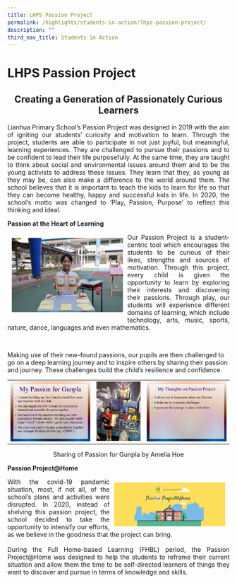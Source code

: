 ```yaml
---
title: LHPS Passion Project
permalink: /highlights/students-in-action/lhps-passion-project/
description: ""
third_nav_title: Students in Action
---
```

# LHPS Passion Project

## <center>Creating a Generation of Passionately Curious Learners</center>

<p style="text-align: justify;">Lianhua Primary School’s Passion Project was designed in 2019 with the aim of igniting our students’ curiosity and motivation to learn. Through the project, students are able to participate in not just joyful, but meaningful, learning experiences. They are challenged to pursue their passions and to be confident to lead their life purposefully. At the same time, they are taught to think about social and environmental issues around them and to be the young activists to address these issues. They learn that they, as young as they may be, can also make a difference to the world around them. The school believes that it is important to teach the kids to learn for life so that they can become healthy, happy and successful kids in life. In 2020, the school’s motto was changed to ‘Play, Passion, Purpose’ to reflect this thinking and ideal.</p>

**Passion at the Heart of Learning**

<img src="/images/Highlights/LHPS%20Passion%20Project/passion1.jpg" style="width:50%; float: left; padding: 10px">

<p style="text-align: justify;">Our Passion Project is a student-centric tool which encourages the students to be curious of their likes, strengths and sources of motivation. Through this project, every child is given the opportunity to learn by exploring their interests and discovering their passions. Through play, our students will experience different domains of learning, which include technology, arts, music, sports, nature, dance, languages and even mathematics.</p><br clear="left">

Making use of their new-found passions, our pupils are then challenged to go on a deep learning journey and to inspire others by sharing their passion and journey. These challenges build the child’s resilience and confidence.

|   |   |   |
|:---:|:---:|:---:|
|  ![](/images/Highlights/LHPS%20Passion%20Project/passion2.png)   |  ![](/images/Highlights/LHPS%20Passion%20Project/passion3.png)   |   ![](/images/Highlights/LHPS%20Passion%20Project/passion4.png)  |

<center>Sharing of Passion for Gunpla by Amelia Hoe</center>

**Passion Project@Home**

<img src="/images/Highlights/LHPS%20Passion%20Project/passion5.png" style="width:50%; float: right; padding: 10px">

<p style="text-align: justify;">With the covid-19 pandemic situation, most, if not all, of the school’s plans and activities were disrupted. In 2020, instead of shelving this passion project, the school decided to take the opportunity to intensify our efforts, as we believe in the goodness that the project can bring.<br><br>During the Full Home-based Learning (FHBL) period, the Passion Project@Home was designed to help the students to reframe their current situation and allow them the time to be self-directed learners of things they want to discover and pursue in terms of knowledge and skills.</p><br clear="right">